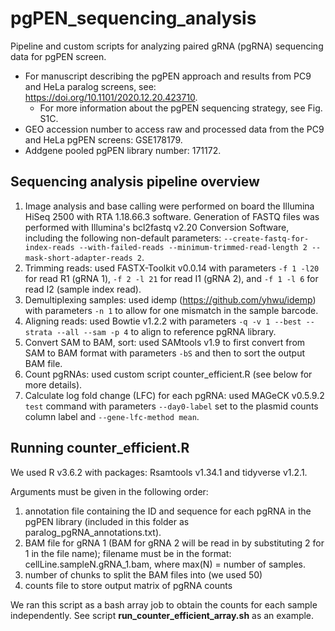 # pgPEN_sequencing_analysis
Pipeline and custom scripts for analyzing paired gRNA (pgRNA) sequencing data for pgPEN screen.
* For manuscript describing the pgPEN approach and results from PC9 and HeLa paralog screens, see: https://doi.org/10.1101/2020.12.20.423710.
  * For more information about the pgPEN sequencing strategy, see Fig. S1C.
* GEO accession number to access raw and processed data from the PC9 and HeLa pgPEN screens: GSE178179.
* Addgene pooled pgPEN library number: 171172.


## Sequencing analysis pipeline overview
1. Image analysis and base calling were performed on board the Illumina HiSeq 2500 with RTA 1.18.66.3 software. Generation of FASTQ files was performed with Illumina's bcl2fastq v2.20 Conversion Software, including the following non-default parameters:  `--create-fastq-for-index-reads --with-failed-reads --minimum-trimmed-read-length 2 --mask-short-adapter-reads 2`.
2. Trimming reads: used FASTX-Toolkit v0.0.14 with parameters `-f 1 -l20` for read R1 (gRNA 1), `-f 2 -l 21` for read I1 (gRNA 2), and `-f 1 -l 6` for read I2 (sample index read).
3. Demultiplexing samples: used idemp (https://github.com/yhwu/idemp) with parameters `-n 1` to allow for one mismatch in the sample barcode.
4. Aligning reads: used Bowtie v1.2.2 with parameters `-q -v 1 --best --strata --all --sam -p 4` to align to reference pgRNA library.
5. Convert SAM to BAM, sort: used SAMtools v1.9 to first convert from SAM to BAM format with parameters `-bS` and then to sort the output BAM file.
6. Count pgRNAs: used custom script counter_efficient.R (see below for more details).
7. Calculate log fold change (LFC) for each pgRNA: used MAGeCK v0.5.9.2 `test` command with parameters `--day0-label` set to the plasmid counts column label and `--gene-lfc-method mean`.

## Running counter_efficient.R
We used R v3.6.2 with packages: Rsamtools v1.34.1 and tidyverse v1.2.1.

Arguments must be given in the following order:
1. annotation file containing the ID and sequence for each pgRNA in the pgPEN library (included in this folder as paralog_pgRNA_annotations.txt).
2. BAM file for gRNA 1 (BAM for gRNA 2 will be read in by substituting 2 for 1 in the file name); filename must be in the format: cellLine.sampleN.gRNA_1.bam, where max(N) = number of samples.
3. number of chunks to split the BAM files into (we used 50)
4. counts file to store output matrix of pgRNA counts

We ran this script as a bash array job to obtain the counts for each sample independently. See script **run_counter_efficient_array.sh** as an example.
